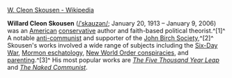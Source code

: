 ﻿[W. Cleon Skousen - Wikipedia](https://en.wikipedia.org/wiki/W._Cleon_Skousen)

**Willard Cleon Skousen** ([/ˈskaʊzən/](https://en.wikipedia.org/wiki/Help:IPA/English "Help:IPA/English"); January 20, 1913 – January 9, 2006) was an [American](https://en.wikipedia.org/wiki/United_States "United States") [conservative](https://en.wikipedia.org/wiki/Conservatism_in_the_United_States "Conservatism in the United States") author and faith-based political theorist.^[1]^ A notable [anti-communist](https://en.wikipedia.org/wiki/Anti-communist "Anti-communist") and supporter of the [John Birch Society](https://en.wikipedia.org/wiki/John_Birch_Society "John Birch Society"),^[2]^ Skousen's works involved a wide range of subjects including the [Six-Day War](https://en.wikipedia.org/wiki/Six-Day_War "Six-Day War"), [Mormon eschatology](https://en.wikipedia.org/wiki/Second_Coming_%28LDS_Church%29 "Second Coming (LDS Church)"), [New World Order conspiracies](https://en.wikipedia.org/wiki/New_World_Order_%28conspiracy_theory%29 "New World Order (conspiracy theory)"), and [parenting](https://en.wikipedia.org/wiki/Parenting "Parenting").^[3]^ His most popular works are *[The Five Thousand Year Leap](https://en.wikipedia.org/wiki/The_Five_Thousand_Year_Leap "The Five Thousand Year Leap")* and *[The Naked Communist](https://en.wikipedia.org/wiki/The_Naked_Communist "The Naked Communist")*.